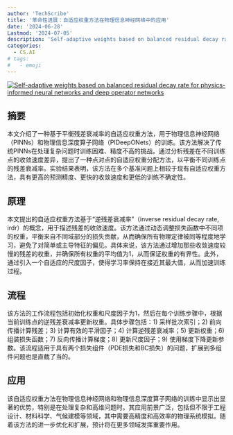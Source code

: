 ```yaml
---
author: 'TechScribe'
title: '革命性进展：自适应权重方法在物理信息神经网络中的应用'
date: '2024-06-28'
Lastmod: '2024-07-05'
description: 'Self-adaptive weights based on balanced residual decay rate for physics-informed neural networks and deep operator networks'
categories:
  - CS.AI
# tags:
#   - emoji
---
```


[![Self-adaptive weights based on balanced residual decay rate for physics-informed neural networks and deep operator networks](https://arxiv-research-1301205113.cos.ap-guangzhou.myqcloud.com/images/2407.01613v1.pdf_0.jpg)](https://arxiv.org/abs/2407.01613v1)

## 摘要

本文介绍了一种基于平衡残差衰减率的自适应权重方法，用于物理信息神经网络（PINNs）和物理信息深度算子网络（PIDeepONets）的训练。该方法解决了传统PINNs在处理复杂问题时训练困难、精度不高的挑战。通过分析残差在不同训练点的收敛速度差异，提出了一种点对点的自适应权重分配方法，以平衡不同训练点的残差衰减率。实验结果表明，该方法在多个基准问题上相较于现有自适应权重方法，具有更高的预测精度、更快的收敛速度和更低的训练不确定性。<!--more-->

## 原理

本文提出的自适应权重方法基于“逆残差衰减率”（inverse residual decay rate, irdr）的概念，用于描述残差的收敛速度。该方法通过动态调整损失函数中不同项的权重，平衡来自不同域部分的损失贡献，从而确保所有物理定律被同等程度地学习，避免了对简单或主导特征的偏见。具体来说，该方法通过增加那些收敛速度较慢的残差的权重，并确保所有权重的平均值为1，从而保证权重的有界性。此外，通过引入一个自适应的尺度因子，使得学习率保持在接近其最大值，从而加速训练过程。

## 流程

该方法的工作流程包括初始化权重和尺度因子为1，然后在每个训练步骤中，根据当前训练点的逆残差衰减率更新权重。具体步骤包括：1) 采样批次索引；2) 前向传播计算残差；3) 计算有效的平滑因子；4) 计算逆残差衰减率；5) 更新权重；6) 组装损失函数；7) 反向传播计算梯度；8) 更新尺度因子；9) 使用梯度下降更新参数。该流程适用于具有两个损失组件（PDE损失和BC损失）的问题，扩展到多组件问题也是直截了当的。

## 应用

该自适应权重方法在物理信息神经网络和物理信息深度算子网络的训练中显示出显著的优势，特别是在处理复杂和高维问题时。其应用前景广泛，包括但不限于工程设计、材料科学、气候建模等领域，其中需要高精度和高效率的物理系统模拟。随着该方法的进一步优化和扩展，预计将在更多领域发挥重要作用。